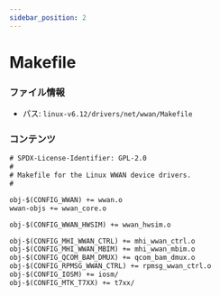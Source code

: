 ```yaml
---
sidebar_position: 2
---
```

# Makefile

### ファイル情報

- パス: `linux-v6.12/drivers/net/wwan/Makefile`

### コンテンツ

```txt
# SPDX-License-Identifier: GPL-2.0
#
# Makefile for the Linux WWAN device drivers.
#

obj-$(CONFIG_WWAN) += wwan.o
wwan-objs += wwan_core.o

obj-$(CONFIG_WWAN_HWSIM) += wwan_hwsim.o

obj-$(CONFIG_MHI_WWAN_CTRL) += mhi_wwan_ctrl.o
obj-$(CONFIG_MHI_WWAN_MBIM) += mhi_wwan_mbim.o
obj-$(CONFIG_QCOM_BAM_DMUX) += qcom_bam_dmux.o
obj-$(CONFIG_RPMSG_WWAN_CTRL) += rpmsg_wwan_ctrl.o
obj-$(CONFIG_IOSM) += iosm/
obj-$(CONFIG_MTK_T7XX) += t7xx/

```
